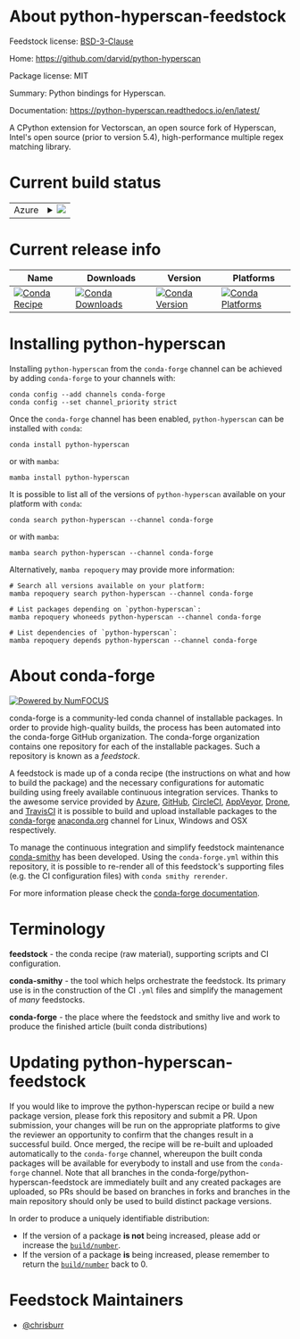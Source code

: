About python-hyperscan-feedstock
================================

Feedstock license: [BSD-3-Clause](https://github.com/conda-forge/python-hyperscan-feedstock/blob/main/LICENSE.txt)

Home: https://github.com/darvid/python-hyperscan

Package license: MIT

Summary: Python bindings for Hyperscan.

Documentation: https://python-hyperscan.readthedocs.io/en/latest/

A CPython extension for Vectorscan, an open source fork of Hyperscan,
Intel's open source (prior to version 5.4), high-performance multiple
regex matching library.

Current build status
====================


<table>
    
  <tr>
    <td>Azure</td>
    <td>
      <details>
        <summary>
          <a href="https://dev.azure.com/conda-forge/feedstock-builds/_build/latest?definitionId=24964&branchName=main">
            <img src="https://dev.azure.com/conda-forge/feedstock-builds/_apis/build/status/python-hyperscan-feedstock?branchName=main">
          </a>
        </summary>
        <table>
          <thead><tr><th>Variant</th><th>Status</th></tr></thead>
          <tbody><tr>
              <td>linux_64_python3.10.____cpython</td>
              <td>
                <a href="https://dev.azure.com/conda-forge/feedstock-builds/_build/latest?definitionId=24964&branchName=main">
                  <img src="https://dev.azure.com/conda-forge/feedstock-builds/_apis/build/status/python-hyperscan-feedstock?branchName=main&jobName=linux&configuration=linux%20linux_64_python3.10.____cpython" alt="variant">
                </a>
              </td>
            </tr><tr>
              <td>linux_64_python3.11.____cpython</td>
              <td>
                <a href="https://dev.azure.com/conda-forge/feedstock-builds/_build/latest?definitionId=24964&branchName=main">
                  <img src="https://dev.azure.com/conda-forge/feedstock-builds/_apis/build/status/python-hyperscan-feedstock?branchName=main&jobName=linux&configuration=linux%20linux_64_python3.11.____cpython" alt="variant">
                </a>
              </td>
            </tr><tr>
              <td>linux_64_python3.12.____cpython</td>
              <td>
                <a href="https://dev.azure.com/conda-forge/feedstock-builds/_build/latest?definitionId=24964&branchName=main">
                  <img src="https://dev.azure.com/conda-forge/feedstock-builds/_apis/build/status/python-hyperscan-feedstock?branchName=main&jobName=linux&configuration=linux%20linux_64_python3.12.____cpython" alt="variant">
                </a>
              </td>
            </tr><tr>
              <td>linux_64_python3.13.____cp313</td>
              <td>
                <a href="https://dev.azure.com/conda-forge/feedstock-builds/_build/latest?definitionId=24964&branchName=main">
                  <img src="https://dev.azure.com/conda-forge/feedstock-builds/_apis/build/status/python-hyperscan-feedstock?branchName=main&jobName=linux&configuration=linux%20linux_64_python3.13.____cp313" alt="variant">
                </a>
              </td>
            </tr><tr>
              <td>linux_64_python3.9.____cpython</td>
              <td>
                <a href="https://dev.azure.com/conda-forge/feedstock-builds/_build/latest?definitionId=24964&branchName=main">
                  <img src="https://dev.azure.com/conda-forge/feedstock-builds/_apis/build/status/python-hyperscan-feedstock?branchName=main&jobName=linux&configuration=linux%20linux_64_python3.9.____cpython" alt="variant">
                </a>
              </td>
            </tr><tr>
              <td>osx_64_python3.10.____cpython</td>
              <td>
                <a href="https://dev.azure.com/conda-forge/feedstock-builds/_build/latest?definitionId=24964&branchName=main">
                  <img src="https://dev.azure.com/conda-forge/feedstock-builds/_apis/build/status/python-hyperscan-feedstock?branchName=main&jobName=osx&configuration=osx%20osx_64_python3.10.____cpython" alt="variant">
                </a>
              </td>
            </tr><tr>
              <td>osx_64_python3.11.____cpython</td>
              <td>
                <a href="https://dev.azure.com/conda-forge/feedstock-builds/_build/latest?definitionId=24964&branchName=main">
                  <img src="https://dev.azure.com/conda-forge/feedstock-builds/_apis/build/status/python-hyperscan-feedstock?branchName=main&jobName=osx&configuration=osx%20osx_64_python3.11.____cpython" alt="variant">
                </a>
              </td>
            </tr><tr>
              <td>osx_64_python3.12.____cpython</td>
              <td>
                <a href="https://dev.azure.com/conda-forge/feedstock-builds/_build/latest?definitionId=24964&branchName=main">
                  <img src="https://dev.azure.com/conda-forge/feedstock-builds/_apis/build/status/python-hyperscan-feedstock?branchName=main&jobName=osx&configuration=osx%20osx_64_python3.12.____cpython" alt="variant">
                </a>
              </td>
            </tr><tr>
              <td>osx_64_python3.13.____cp313</td>
              <td>
                <a href="https://dev.azure.com/conda-forge/feedstock-builds/_build/latest?definitionId=24964&branchName=main">
                  <img src="https://dev.azure.com/conda-forge/feedstock-builds/_apis/build/status/python-hyperscan-feedstock?branchName=main&jobName=osx&configuration=osx%20osx_64_python3.13.____cp313" alt="variant">
                </a>
              </td>
            </tr><tr>
              <td>osx_64_python3.9.____cpython</td>
              <td>
                <a href="https://dev.azure.com/conda-forge/feedstock-builds/_build/latest?definitionId=24964&branchName=main">
                  <img src="https://dev.azure.com/conda-forge/feedstock-builds/_apis/build/status/python-hyperscan-feedstock?branchName=main&jobName=osx&configuration=osx%20osx_64_python3.9.____cpython" alt="variant">
                </a>
              </td>
            </tr>
          </tbody>
        </table>
      </details>
    </td>
  </tr>
</table>

Current release info
====================

| Name | Downloads | Version | Platforms |
| --- | --- | --- | --- |
| [![Conda Recipe](https://img.shields.io/badge/recipe-python--hyperscan-green.svg)](https://anaconda.org/conda-forge/python-hyperscan) | [![Conda Downloads](https://img.shields.io/conda/dn/conda-forge/python-hyperscan.svg)](https://anaconda.org/conda-forge/python-hyperscan) | [![Conda Version](https://img.shields.io/conda/vn/conda-forge/python-hyperscan.svg)](https://anaconda.org/conda-forge/python-hyperscan) | [![Conda Platforms](https://img.shields.io/conda/pn/conda-forge/python-hyperscan.svg)](https://anaconda.org/conda-forge/python-hyperscan) |

Installing python-hyperscan
===========================

Installing `python-hyperscan` from the `conda-forge` channel can be achieved by adding `conda-forge` to your channels with:

```
conda config --add channels conda-forge
conda config --set channel_priority strict
```

Once the `conda-forge` channel has been enabled, `python-hyperscan` can be installed with `conda`:

```
conda install python-hyperscan
```

or with `mamba`:

```
mamba install python-hyperscan
```

It is possible to list all of the versions of `python-hyperscan` available on your platform with `conda`:

```
conda search python-hyperscan --channel conda-forge
```

or with `mamba`:

```
mamba search python-hyperscan --channel conda-forge
```

Alternatively, `mamba repoquery` may provide more information:

```
# Search all versions available on your platform:
mamba repoquery search python-hyperscan --channel conda-forge

# List packages depending on `python-hyperscan`:
mamba repoquery whoneeds python-hyperscan --channel conda-forge

# List dependencies of `python-hyperscan`:
mamba repoquery depends python-hyperscan --channel conda-forge
```


About conda-forge
=================

[![Powered by
NumFOCUS](https://img.shields.io/badge/powered%20by-NumFOCUS-orange.svg?style=flat&colorA=E1523D&colorB=007D8A)](https://numfocus.org)

conda-forge is a community-led conda channel of installable packages.
In order to provide high-quality builds, the process has been automated into the
conda-forge GitHub organization. The conda-forge organization contains one repository
for each of the installable packages. Such a repository is known as a *feedstock*.

A feedstock is made up of a conda recipe (the instructions on what and how to build
the package) and the necessary configurations for automatic building using freely
available continuous integration services. Thanks to the awesome service provided by
[Azure](https://azure.microsoft.com/en-us/services/devops/), [GitHub](https://github.com/),
[CircleCI](https://circleci.com/), [AppVeyor](https://www.appveyor.com/),
[Drone](https://cloud.drone.io/welcome), and [TravisCI](https://travis-ci.com/)
it is possible to build and upload installable packages to the
[conda-forge](https://anaconda.org/conda-forge) [anaconda.org](https://anaconda.org/)
channel for Linux, Windows and OSX respectively.

To manage the continuous integration and simplify feedstock maintenance
[conda-smithy](https://github.com/conda-forge/conda-smithy) has been developed.
Using the ``conda-forge.yml`` within this repository, it is possible to re-render all of
this feedstock's supporting files (e.g. the CI configuration files) with ``conda smithy rerender``.

For more information please check the [conda-forge documentation](https://conda-forge.org/docs/).

Terminology
===========

**feedstock** - the conda recipe (raw material), supporting scripts and CI configuration.

**conda-smithy** - the tool which helps orchestrate the feedstock.
                   Its primary use is in the construction of the CI ``.yml`` files
                   and simplify the management of *many* feedstocks.

**conda-forge** - the place where the feedstock and smithy live and work to
                  produce the finished article (built conda distributions)


Updating python-hyperscan-feedstock
===================================

If you would like to improve the python-hyperscan recipe or build a new
package version, please fork this repository and submit a PR. Upon submission,
your changes will be run on the appropriate platforms to give the reviewer an
opportunity to confirm that the changes result in a successful build. Once
merged, the recipe will be re-built and uploaded automatically to the
`conda-forge` channel, whereupon the built conda packages will be available for
everybody to install and use from the `conda-forge` channel.
Note that all branches in the conda-forge/python-hyperscan-feedstock are
immediately built and any created packages are uploaded, so PRs should be based
on branches in forks and branches in the main repository should only be used to
build distinct package versions.

In order to produce a uniquely identifiable distribution:
 * If the version of a package **is not** being increased, please add or increase
   the [``build/number``](https://docs.conda.io/projects/conda-build/en/latest/resources/define-metadata.html#build-number-and-string).
 * If the version of a package **is** being increased, please remember to return
   the [``build/number``](https://docs.conda.io/projects/conda-build/en/latest/resources/define-metadata.html#build-number-and-string)
   back to 0.

Feedstock Maintainers
=====================

* [@chrisburr](https://github.com/chrisburr/)

